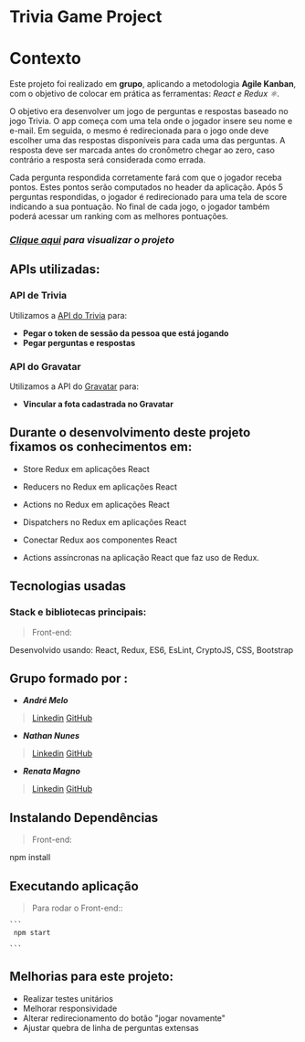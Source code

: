 # Trivia Game Project

# Contexto

Este projeto foi realizado em **grupo**, aplicando a metodologia **Agile Kanban**, com o objetivo de colocar em prática as ferramentas: _React e Redux ⚛️_.

O objetivo era desenvolver um jogo de perguntas e respostas baseado no jogo Trivia. O app começa com uma tela onde o jogador insere seu nome e e-mail. Em seguida, o mesmo é redirecionada para o jogo onde deve escolher uma das respostas disponíveis para cada uma das perguntas. A resposta deve ser marcada antes do cronômetro chegar ao zero, caso contrário a resposta será considerada como errada.

Cada pergunta respondida corretamente fará com que o jogador receba pontos. Estes pontos serão computados no header da aplicação. Após 5 perguntas respondidas, o jogador é redirecionado para uma tela de score indicando a sua pontuação. No final de cada jogo, o jogador também poderá acessar um ranking com as melhores pontuações.

### _[Clique aqui](http://trivia-game-flax.vercel.app/ "trivia-game-flax.vercel.app")  para visualizar o projeto_

## APIs utilizadas:

### API de Trivia

Utilizamos a [API do Trivia](https://opentdb.com/api_config.php) para:
-   **Pegar o token de sessão da pessoa que está jogando**
-   **Pegar perguntas e respostas**
###  API do Gravatar

Utilizamos a API do [Gravatar](https://br.gravatar.com/site/implement/images/) para:
- **Vincular a fota cadastrada no Gravatar**

## Durante o desenvolvimento deste projeto fixamos os conhecimentos em:

-   Store Redux em aplicações React
    
-   Reducers no Redux em aplicações React
    
-   Actions no Redux em aplicações React
    
-   Dispatchers no Redux em aplicações React
    
-   Conectar Redux aos componentes React
    
-   Actions assíncronas na aplicação React que faz uso de Redux.

## Tecnologias usadas

### Stack e bibliotecas principais:

> Front-end:

 Desenvolvido usando: React, Redux, ES6, EsLint, CryptoJS, CSS,  Bootstrap

## Grupo formado por :

- **_André Melo_**
> [Linkedin](https://www.linkedin.com/in/adr-smelo/)
> [GitHub](https://github.com/Andre-S-Melo)
- **_Nathan Nunes_**
> [Linkedin](https://www.linkedin.com/in/nathannunes-/)
> [GitHub](https://github.com/NunesNathan)
- **_Renata Magno_** 
> [Linkedin](https://www.linkedin.com/in/renata-magno-656b3931/)
> [GitHub](https://github.com/re-magno)

## Instalando Dependências

> Front-end:

npm install

## Executando aplicação

> Para rodar o Front-end::
    
    ```
     npm start
    
    ```
## Melhorias para este projeto:

- Realizar testes unitários
- Melhorar responsividade
- Alterar redirecionamento do botão "jogar novamente"
- Ajustar quebra de linha de perguntas extensas
